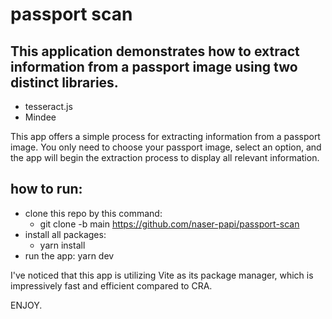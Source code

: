 # passport scan
## This application demonstrates how to extract information from a passport image using two distinct libraries.
- tesseract.js 
- Mindee 

This app offers a simple process for extracting information from a passport image. You only need to choose your passport image, select an option, and the app will begin the extraction process to display all relevant information.

## how to run:
- clone this repo by this command:
  - git clone -b main https://github.com/naser-papi/passport-scan
- install all packages:
  - yarn install
- run the app:
  yarn dev

I've noticed that this app is utilizing Vite as its package manager, which is impressively fast and efficient compared to CRA.

ENJOY.